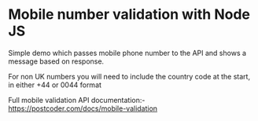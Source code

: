 # Mobile number validation with Node JS
Simple demo which passes mobile phone number to the API and shows a message based on response.

For non UK numbers you will need to include the country code at the start, in either +44 or 0044 format

Full mobile validation API documentation:-
https://postcoder.com/docs/mobile-validation
